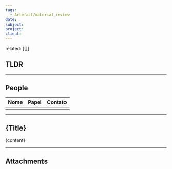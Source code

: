```yaml
---
tags:
  - Artefact/material_review
date: 
subject:
project:
client:
---
```


related: [[]]

## TLDR


---------------------------------------------------
## People

| Nome | Papel | Contato |
| --------- | ------ | ------ | 
| | | |

---------------------------------------------------
## {Title}

{content}

---------------------------------------------------
## Attachments

